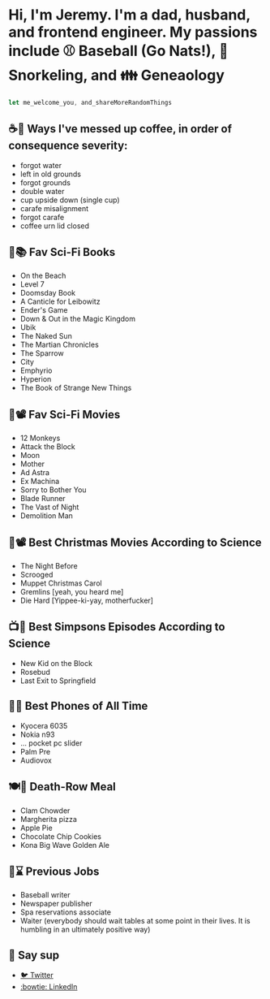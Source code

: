 # Hi, I'm Jeremy. I'm a dad, husband, and frontend engineer. My passions include ⚾️ Baseball (Go Nats!), 🤿 Snorkeling, and 👪 Geneaology

```javascript
let me_welcome_you, and_shareMoreRandomThings
```

## ☕🤦 Ways I've messed up coffee, in order of consequence severity:
- forgot water
- left in old grounds
- forgot grounds 
- double water
- cup upside down (single cup)
- carafe misalignment
- forgot carafe
- coffee urn lid closed

## 👾📚 Fav Sci-Fi Books
- On the Beach
- Level 7
- Doomsday Book
- A Canticle for Leibowitz 
- Ender's Game
- Down & Out in the Magic Kingdom
- Ubik
- The Naked Sun
- The Martian Chronicles
- The Sparrow 
- City
- Emphyrio
- Hyperion 
- The Book of Strange New Things

## 👾📽️ Fav Sci-Fi Movies
- 12 Monkeys
- Attack the Block
- Moon
- Mother
- Ad Astra
- Ex Machina
- Sorry to Bother You
- Blade Runner
- The Vast of Night
- Demolition Man 

## 🎄📽️ Best Christmas Movies According to Science
- The Night Before 
- Scrooged
- Muppet Christmas Carol
- Gremlins [yeah, you heard me]
- Die Hard [Yippee-ki-yay, motherfucker]

## 📺🤣 Best Simpsons Episodes According to Science 
- New Kid on the Block
- Rosebud
- Last Exit to Springfield

## 📱🏅 Best Phones of All Time
- Kyocera 6035
- Nokia n93
- ... pocket pc slider
- Palm Pre
- Audiovox  

## 🍽️🍺 Death-Row Meal
- Clam Chowder
- Margherita pizza
- Apple Pie
- Chocolate Chip Cookies
- Kona Big Wave Golden Ale

## 💼⌛ Previous Jobs
- Baseball writer
- Newspaper publisher
- Spa reservations associate
- Waiter (everybody should wait tables at some point in their lives. It is humbling in an ultimately positive way)


## 👋 Say sup
- <a href="https://twitter.com/neanderthalian" target="_blank">🐦 Twitter</a>
- <a href="https://www.linkedin.com/in/jeremybatesdc/" target="_blank">:bowtie: LinkedIn</a>
